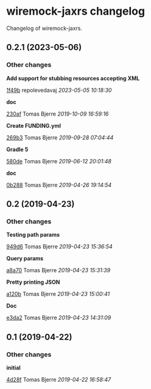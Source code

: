 # wiremock-jaxrs changelog

Changelog of wiremock-jaxrs.

## 0.2.1 (2023-05-06)

### Other changes

**Add support for stubbing resources accepting XML**


[1f49b](https://github.com/tomasbjerre/wiremock-jaxrs/commit/1f49bb7c459cebc) repolevedavaj *2023-05-05 10:18:30*

**doc**


[230af](https://github.com/tomasbjerre/wiremock-jaxrs/commit/230afb9af9e507a) Tomas Bjerre *2019-10-09 16:59:16*

**Create FUNDING.yml**


[269b3](https://github.com/tomasbjerre/wiremock-jaxrs/commit/269b3bc6282bbf2) Tomas Bjerre *2019-09-28 07:04:44*

**Gradle 5**


[580de](https://github.com/tomasbjerre/wiremock-jaxrs/commit/580def50ec0949f) Tomas Bjerre *2019-06-12 20:01:48*

**doc**


[0b288](https://github.com/tomasbjerre/wiremock-jaxrs/commit/0b2881b68352171) Tomas Bjerre *2019-04-26 19:14:54*


## 0.2 (2019-04-23)

### Other changes

**Testing path params**


[949d6](https://github.com/tomasbjerre/wiremock-jaxrs/commit/949d64a0c8b7703) Tomas Bjerre *2019-04-23 15:36:54*

**Query params**


[a8a70](https://github.com/tomasbjerre/wiremock-jaxrs/commit/a8a7007513bc545) Tomas Bjerre *2019-04-23 15:31:39*

**Pretty printing JSON**


[a120b](https://github.com/tomasbjerre/wiremock-jaxrs/commit/a120b7e9145e1ac) Tomas Bjerre *2019-04-23 15:00:41*

**Doc**


[e3da2](https://github.com/tomasbjerre/wiremock-jaxrs/commit/e3da2b59534e67a) Tomas Bjerre *2019-04-23 14:31:09*


## 0.1 (2019-04-22)

### Other changes

**initial**


[4d28f](https://github.com/tomasbjerre/wiremock-jaxrs/commit/4d28f7ab08d1e20) Tomas Bjerre *2019-04-22 16:58:47*


